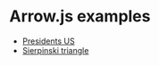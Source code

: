 # Arrow.js examples

* [Presidents US](https://examples.arrowjs.dev/presidents-us/)
* [Sierpinski triangle](https://examples.arrowjs.dev/sierpinski-triangle/)
